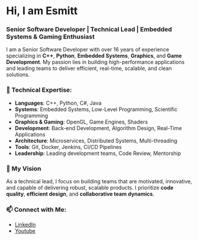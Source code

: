 # Hi, I am Esmitt

### Senior Software Developer | Technical Lead | Embedded Systems & Gaming Enthusiast

I am a Senior Software Developer with over 16 years of experience specializing in **C++**, **Python**, **Embedded Systems**, **Graphics**, and **Game Development**. My passion lies in building high-performance applications and leading teams to deliver efficient, real-time, scalable, and clean solutions.

### 💼 Technical Expertise:
- **Languages**: C++, Python, C#, Java
- **Systems**: Embedded Systems, Low-Level Programming, Scientific Programming
- **Graphics & Gaming**: OpenGL, Game Engines, Shaders
- **Development**: Back-end Development, Algorithm Design, Real-Time Applications
- **Architecture**: Microservices, Distributed Systems, Multi-threading
- **Tools**: Git, Docker, Jenkins, CI/CD Pipelines
- **Leadership**: Leading development teams, Code Review, Mentorship

### 🚀 My Vision
As a technical lead, I focus on building teams that are motivated, innovative, and capable of delivering robust, scalable products. I prioritize **code quality**, **efficient design**, and **collaborative team dynamics**.

### 📫 Connect with Me:
- [LinkedIn](https://www.linkedin.com/in/esmitt/)
- [Youtube]((https://bit.ly/ecodedev))
